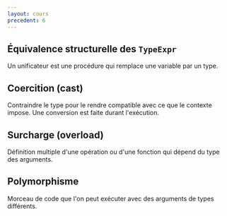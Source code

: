 ```yaml
---
layout: cours
precedent: 6
---
```


## Équivalence structurelle des `TypeExpr`

Un unificateur est une procédure qui remplace une variable par un type.

## Coercition (cast)

Contraindre le type pour le rendre compatible avec ce que le contexte impose. Une conversion est faite durant l'exécution.

## Surcharge (overload)

Définition multiple d'une opération ou d'une fonction qui dépend du type des arguments.

## Polymorphisme

Morceau de code que l'on peut exécuter avec des arguments de types différents.
